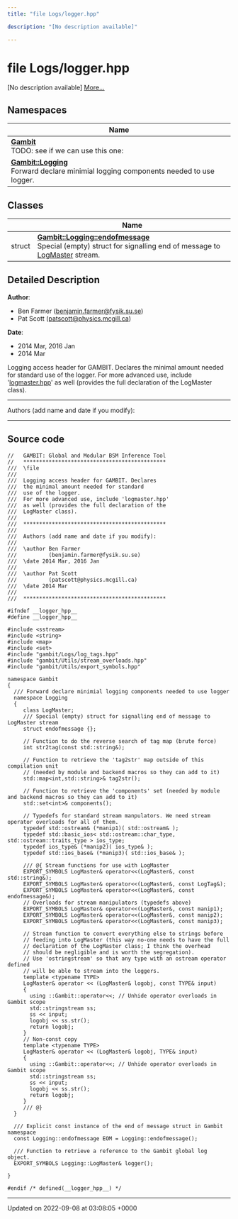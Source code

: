 ```yaml
---
title: "file Logs/logger.hpp"

description: "[No description available]"

---
```


# file Logs/logger.hpp

[No description available] [More...](#detailed-description)

## Namespaces

| Name           |
| -------------- |
| **[Gambit](/documentation/code/namespaces/namespacegambit/)** <br>TODO: see if we can use this one:  |
| **[Gambit::Logging](/documentation/code/namespaces/namespacegambit_1_1logging/)** <br>Forward declare minimial logging components needed to use logger.  |

## Classes

|                | Name           |
| -------------- | -------------- |
| struct | **[Gambit::Logging::endofmessage](/documentation/code/classes/structgambit_1_1logging_1_1endofmessage/)** <br>Special (empty) struct for signalling end of message to [LogMaster]() stream.  |

## Detailed Description


**Author**: 

  * Ben Farmer ([benjamin.farmer@fysik.su.se](mailto:benjamin.farmer@fysik.su.se)) 
  * Pat Scott ([patscott@physics.mcgill.ca](mailto:patscott@physics.mcgill.ca)) 


**Date**: 

  * 2014 Mar, 2016 Jan
  * 2014 Mar


Logging access header for GAMBIT. Declares the minimal amount needed for standard use of the logger. For more advanced use, include '[logmaster.hpp](/documentation/code/files/logmaster_8hpp/#file-logs-logmaster-hpp)' as well (provides the full declaration of the LogMaster class).



------------------

Authors (add name and date if you modify):



------------------




## Source code

```
//   GAMBIT: Global and Modular BSM Inference Tool
//   *********************************************
///  \file
///
///  Logging access header for GAMBIT. Declares
///  the minimal amount needed for standard
///  use of the logger.
///  For more advanced use, include 'logmaster.hpp'
///  as well (provides the full declaration of the
///  LogMaster class).
///
///  *********************************************
///
///  Authors (add name and date if you modify):
///
///  \author Ben Farmer
///          (benjamin.farmer@fysik.su.se)
///  \date 2014 Mar, 2016 Jan
///
///  \author Pat Scott
///          (patscott@physics.mcgill.ca)
///  \date 2014 Mar
///
///  *********************************************

#ifndef __logger_hpp__
#define __logger_hpp__

#include <sstream>
#include <string>
#include <map>
#include <set>
#include "gambit/Logs/log_tags.hpp"
#include "gambit/Utils/stream_overloads.hpp"
#include "gambit/Utils/export_symbols.hpp"

namespace Gambit
{
  /// Forward declare minimial logging components needed to use logger
  namespace Logging
  {
     class LogMaster;
     /// Special (empty) struct for signalling end of message to LogMaster stream
     struct endofmessage {};

     // Function to do the reverse search of tag map (brute force)
     int str2tag(const std::string&);

     // Function to retrieve the 'tag2str' map outside of this compilation unit
     // (needed by module and backend macros so they can add to it)
     std::map<int,std::string>& tag2str();

     // Function to retrieve the 'components' set (needed by module and backend macros so they can add to it)
     std::set<int>& components();

     // Typedefs for standard stream manpulators. We need stream operator overloads for all of them.
     typedef std::ostream& (*manip1)( std::ostream& );
     typedef std::basic_ios< std::ostream::char_type, std::ostream::traits_type > ios_type;
     typedef ios_type& (*manip2)( ios_type& );
     typedef std::ios_base& (*manip3)( std::ios_base& );

     /// @{ Stream functions for use with LogMaster
     EXPORT_SYMBOLS LogMaster& operator<<(LogMaster&, const std::string&);
     EXPORT_SYMBOLS LogMaster& operator<<(LogMaster&, const LogTag&);
     EXPORT_SYMBOLS LogMaster& operator<<(LogMaster&, const endofmessage&);
     // Overloads for stream manipulators (typedefs above)
     EXPORT_SYMBOLS LogMaster& operator<<(LogMaster&, const manip1);
     EXPORT_SYMBOLS LogMaster& operator<<(LogMaster&, const manip2);
     EXPORT_SYMBOLS LogMaster& operator<<(LogMaster&, const manip3);

     // Stream function to convert everything else to strings before
     // feeding into LogMaster (this way no-one needs to have the full
     // declaration of the LogMaster class; I think the overhead
     // should be negligible and is worth the segregation).
     // Use 'ostringstream' so that any type with an ostream operator defined
     // will be able to stream into the loggers.
     template <typename TYPE>
     LogMaster& operator << (LogMaster& logobj, const TYPE& input)
     {
       using ::Gambit::operator<<; // Unhide operator overloads in Gambit scope
       std::stringstream ss;
       ss << input;
       logobj << ss.str();
       return logobj;
     }
     // Non-const copy
     template <typename TYPE>
     LogMaster& operator << (LogMaster& logobj, TYPE& input)
     {
       using ::Gambit::operator<<; // Unhide operator overloads in Gambit scope
       std::stringstream ss;
       ss << input;
       logobj << ss.str();
       return logobj;
     }
     /// @}
  }

  /// Explicit const instance of the end of message struct in Gambit namespace
  const Logging::endofmessage EOM = Logging::endofmessage();

  /// Function to retrieve a reference to the Gambit global log object.
  EXPORT_SYMBOLS Logging::LogMaster& logger();

}

#endif /* defined(__logger_hpp__) */
```


-------------------------------

Updated on 2022-09-08 at 03:08:05 +0000
